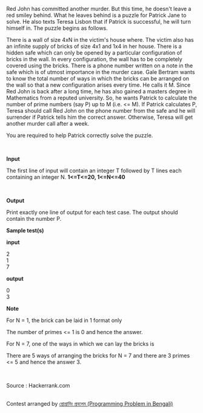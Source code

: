 <p>Red John has committed another murder. But this time, he doesn't leave a red smiley behind. What he leaves behind is a puzzle for Patrick Jane to solve. He also texts Teresa Lisbon that if Patrick is successful, he will turn himself in. The puzzle begins as follows.</p>
<p>There is a wall of size 4xN in the victim's house where. The victim also has an infinite supply of bricks of size 4x1 and 1x4 in her house. There is a hidden safe which can only be opened by a particular configuration of bricks in the wall. In every configuration, the wall has to be completely covered using the bricks. There is a phone number written on a note in the safe which is of utmost importance in the murder case. Gale Bertram wants to know the total number of ways in which the bricks can be arranged on the wall so that a new configuration arises every time. He calls it M. Since Red John is back after a long time, he has also gained a masters degree in Mathematics from a reputed university. So, he wants Patrick to calculate the number of prime numbers (say P) up to M (i.e. &lt;= M). If Patrick calculates P, Teresa should call Red John on the phone number from the safe and he will surrender if Patrick tells him the correct answer. Otherwise, Teresa will get another murder call after a week.</p>
<p>You are required to help Patrick correctly solve the puzzle.</p>
<p><strong>&nbsp;</strong></p>
<p><strong>Input</strong></p>
<p>The first line of input will contain an integer T followed by T lines each containing an integer N.&nbsp;<strong>1&lt;=T&lt;=20, 1&lt;=N&lt;=40</strong></p>
<p><strong>&nbsp;</strong></p>
<p><strong>Output</strong></p>
<p>Print exactly one line of output for each test case. The output should contain the number P.</p>
<p><strong>Sample test(s)</strong></p>
<p><strong>input</strong></p>
<p>2<br> 1<br> 7</p>
<p><strong>output</strong></p>
<p>0<br> 3</p>
<p><strong>Note</strong></p>
<p>For N = 1, the brick can be laid in 1 format only</p>
<p>The number of primes &lt;= 1 is 0 and hence the answer.</p>
<p>For N = 7, one of the ways in which we can lay the bricks is</p>
<p>There are 5 ways of arranging the bricks for N = 7 and there are 3 primes &lt;= 5 and hence the answer 3.</p>
<p>&nbsp;</p>
<p>Source : Hackerrank.com<br><br></p>
<p>Contest arranged by <a href="https://www.facebook.com/groups/bengaliprogramming/" target="_blank">প্রোগ্রামিং প্রবলেম (Programming Problem in Bengali)</a></p>